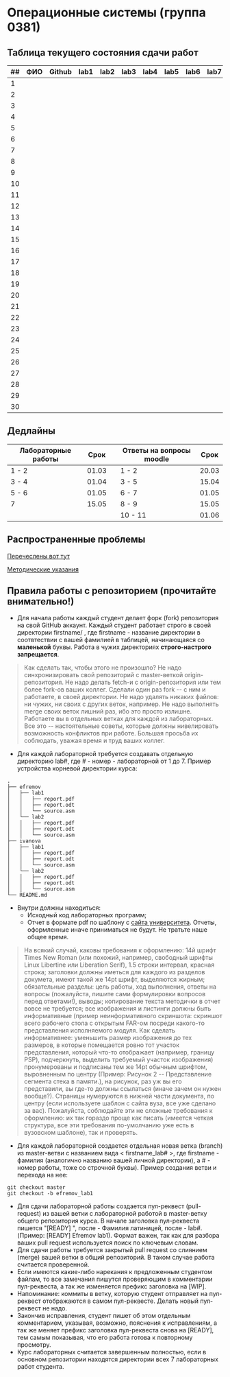# Операционные системы (группа 0381)

## Таблица текущего состояния сдачи работ

| ##   | ФИО          | Github              | lab1  | lab2  | lab3  | lab4  | lab5  | lab6  | lab7  |
| ---- | ------------ | ------------------- | ----- | ----- | ----- | ----- | ----- | ----- | ----- |
| 1    |              |                     |       |       |       |       |       |       |       |
| 2    |              |                     |       |       |       |       |       |       |       |
| 3    |              |                     |       |       |       |       |       |       |       |
| 4    |              |                     |       |       |       |       |       |       |       |
| 5    |              |                     |       |       |       |       |       |       |       |
| 6    |              |                     |       |       |       |       |       |       |       |
| 7    |              |                     |       |       |       |       |       |       |       |
| 8    |              |                     |       |       |       |       |       |       |       |
| 9    |              |                     |       |       |       |       |       |       |       |
| 10   |              |                     |       |       |       |       |       |       |       |
| 11   |              |                     |       |       |       |       |       |       |       |
| 12   |              |                     |       |       |       |       |       |       |       |
| 13   |              |                     |       |       |       |       |       |       |       |
| 14   |              |                     |       |       |       |       |       |       |       |
| 15   |              |                     |       |       |       |       |       |       |       |
| 16   |              |                     |       |       |       |       |       |       |       |
| 17   |              |                     |       |       |       |       |       |       |       |
| 18   |              |                     |       |       |       |       |       |       |       |
| 19   |              |                     |       |       |       |       |       |       |       |
| 20   |              |                     |       |       |       |       |       |       |       |
| 21   |              |                     |       |       |       |       |       |       |       |
| 22   |              |                     |       |       |       |       |       |       |       |
| 23   |              |                     |       |       |       |       |       |       |       |
| 24   |              |                     |       |       |       |       |       |       |       |
| 25   |              |                     |       |       |       |       |       |       |       |
| 26   |              |                     |       |       |       |       |       |       |       |
| 27   |              |                     |       |       |       |       |       |       |       |
| 28   |              |                     |       |       |       |       |       |       |       |
| 29   |              |                     |       |       |       |       |       |       |       |
| 30   |              |                     |       |       |       |       |       |       |       |

## Дедлайны

| Лабораторные работы | Срок  | | Ответы на вопросы moodle | Срок  |
| ------------------- | ----- |-| ------------------------ | ----- |
|       1 - 2         | 01.03 | |          1 - 2           | 20.03 |
|       3 - 4         | 01.04 | |          3 - 5           | 15.04 |
|       5 - 6         | 01.05 | |          6 - 7           | 01.05 |
|         7           | 15.05 | |          8 - 9           | 15.05 |
|                     |       | |         10 - 11          | 01.06 |

## Распространенные проблемы

[Перечеслены вот тут](./FAQ.md)

[Методические указания](./os_labs_guide.pdf)

## Правила работы с репозиторием (прочитайте внимательно!)

 - Для начала работы каждый студент делает форк (fork) репозитория на свой GitHub аккаунт.
Каждый студент работает строго в своей директории firstname/ , где firstname - название директории в соотвтествии с вашей фамилией в таблицей, начинающаяся со **маленькой** буквы. Работа в чужих директориях **строго-настрого запрещается**.

> Как сделать так, чтобы этого не произошло? Не надо синхронизировать свой репозиторий с master-веткой origin-репозитория. Не надо делать fetch-и с origin-репозитория или тем более fork-ов ваших коллег. Сделали один раз fork -- с ним и работаете, в своей директории. Не надо удалять никаких файлов: ни чужих, ни своих с других веток, например. Не надо выполнять merge своих веток лишний раз, ибо это просто излишне. Работаете вы в отдельных ветках для каждой из лабораторных. Все это -- настоятельные советы, которые должны нивелировать возможность конфликтов при работе. Большая просьба их соблюдать, уважая время и труд ваших коллег.

- Для каждой лабораторной требуется создавать отдельную директорию lab#, где # - номер - лабораторной от 1 до 7. Пример устройства корневой директории курса:

```
.
├── efremov
│   ├── lab1
│   │   ├── report.pdf
│   │   ├── report.odt
│   │   └── source.asm
│   └── lab2
│   │   ├── report.pdf
│   │   ├── report.odt
│   │   └── source.asm
├── ivanova
│   ├── lab1
│   │   ├── report.pdf
│   │   ├── report.odt
│   │   └── source.asm
│   └── lab2
│   │   ├── report.pdf
│   │   ├── report.odt
│   │   └── source.asm
└── README.md
```

- Внутри должны находиться:
    - Исходный код лабораторных программ;
    - Отчет в формате pdf по шаблону с [сайта университета](https://etu.ru/ru/studentam/dokumenty-dlya-ucheby/). Отчеты, оформленные иначе приниматься не будут. Не тратьте наше общее время.

> На всякий случай, каковы требования к оформлению: 14й шрифт Times New Roman (или похожий, например, свободный шрифты Linux Libertine или Liberation Serif), 1.5 строки интервал, красная строка; заголовки должны иметься для каждого из разделов докумета, имеют такой же 14pt шрифт, выделяются жирным; обязательные разделы: цель работы, ход выполнения, ответы на вопросы (пожалуйста, пишите сами формулировки вопросов перед ответами!), выводы; копирование текста методички в отчет вовсе не требуется; все изображения и листинги должны быть информативные (пример неинформативного скриншота: скриншот всего рабочего стола с открытым FAR-ом посреди какого-то представления исполняемого модуля. Как сделать информативнее: уменьшить размер изображения до тех размеров, в которые помещается ровно тот участок представления, который что-то отображает (например, границу PSP), подчеркнуть, выделить требуемый участок изображения) пронумерованы и подписаны тем же 14pt обычным шрифтом, выровненным по центру (Пример: Рисунок 2 -- Представление сегмента стека в памяти.), на рисунок, раз уж вы его представили, вы где-то должны ссылаться (иначе зачем он нужен вообще?). Страницы нумеруются в нижней части документа, по центру (если используете шаблон с сайта вуза, все уже сделано за вас). Пожалуйста, соблюдайте эти не сложные требования к оформлению: их так гораздо проще как писать (имеется четкая структура, все эти требования по-умолчанию уже есть в вузовском шаблоне), так и проверять.

- Для каждой лабораторной создается отдельная новая ветка (branch) из master-ветви с названием вида < firstname_lab# >, где firstname - фамилия (аналогично названию вашей личной директории), а # - номер работы, тоже со строчной буквы). Пример создания ветви и перехода на нее:
```
git checkout master
git checkout -b efremov_lab1
```
- Для сдачи лабораторной работы создается пул-реквест (pull-request) из вашей ветки с лабораторной работой в master-ветку общего репозитория курса. В начале заголовка пул-реквеста пишется "[READY] ", после - Фамилия латиницей, после - lab#. (Пример: [READY] Efremov lab1). Формат важен, так как для разбора ваших pull request используется поиск по ключевым словам.
- Для сдачи работы требуется закрытый pull request со слиянием (merge) вашей ветки в общий репозиторий. В таком случае работа считается проверенной.
- Если имеются какие-либо нарекания к предложенным студентом файлам, то все замечания пишутся проверяющим в комментарии пул-реквеста, а так же изменяется префикс заголовка на [WIP].
- Напоминание: коммиты в ветку, которую студент отправляет на пул-реквест отображаются в самом пул-реквесте. Делать новый пул-реквест не надо.
- Закончив исправления, студент пишет об этом отдельным комментарием, указывая, возможно, пояснения к исправлениям, а так же меняет префикс заголовка пул-реквеста снова на [READY], тем самым показывая, что его работа готова к повторному просмотру.
- Курс лабораторных считается завершенным полностью, если в основном репозитории находятся директории всех 7 лабораторных работ студента.


